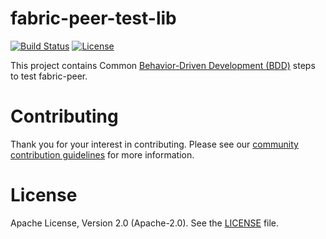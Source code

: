 # fabric-peer-test-lib 
[![Build Status](https://dev.azure.com/trustbloc/fabric-peer-test-common/_apis/build/status/trustbloc.fabric-peer-test-common?branchName=main)](https://dev.azure.com/trustbloc/fabric-peer-test-common/_build/latest?definitionId=6&branchName=main)
[![License](https://img.shields.io/badge/License-Apache%202.0-blue.svg)](https://raw.githubusercontent.com/trustbloc/fabric-peer-test-common/main/LICENSE)

This project contains Common [Behavior-Driven Development (BDD)](https://en.wikipedia.org/wiki/Behavior-driven_development) steps to test fabric-peer.

# Contributing
Thank you for your interest in contributing. Please see our [community contribution guidelines](https://github.com/trustbloc/community/blob/main/CONTRIBUTING.md) for more information.

# License
Apache License, Version 2.0 (Apache-2.0). See the [LICENSE](LICENSE) file.
